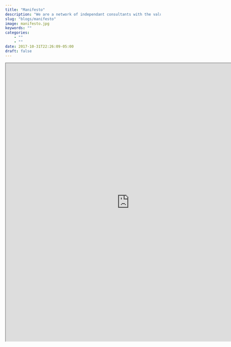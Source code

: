 ```yaml
---
title: "Manifesto"
description: "We are a network of independant consultants with the values and experience of a co-op enterprise. You can read more about the experience we have had while building our p2p community in our manifesto."
slug: "blogs/manifesto"
image: manifesto.jpg
keywords: ""
categories: 
    - ""
    - ""
date: 2017-10-31T22:26:09-05:00
draft: false
---
```


<iframe src="https://archive.org/stream/SocialMediaSquadManifestoENVersionV1.0?ui=embed" width="800" height="900" frameborder="10" webkitallowfullscreen="true" mozallowfullscreen="true" allowfullscreen></iframe>

